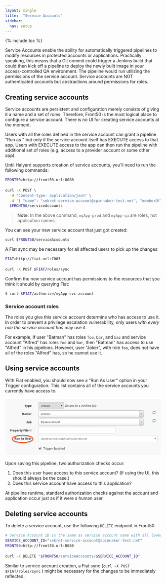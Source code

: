 ```yaml
---
layout: single
title:  "Service Accounts"
sidebar:
  nav: setup
---
```


{% include toc %}

Service Accounts enable the ability for automatically triggered pipelines to modify 
resources in protected accounts or applications. Practically speaking, this means that a Git 
commit could trigger a Jenkins build that could then kick off a pipeline to deploy the newly built 
image in your access-controlled QA environment.  The pipeline would run utilizing the permissions of the service 
account.  Service accounts are NOT authenticated accounts but abstractions around permissions for roles.


## Creating service accounts

Service accounts are persistent and configuration merely consists of giving it a name and a set 
of roles. Therefore, Front50 is the most logical place to configure a service account. There is 
no UI for creating service accounts at the moment. 

Users with all the roles defined in the service account can grant a pipeline "Run as <service account>"
 but only if the service account itself has EXECUTE access to that app. Users with EXECUTE access to 
 the app can then run the pipeline with additional set of roles (e.g. access to a provider account or 
 some other app).

Until Halyard supports creation of service accounts, you'll need to run the following commands:

```bash
FRONT50=http://front50.url:8080

curl -X POST \
  -H "Content-type: application/json" \
  -d '{ "name": "sekret-service-account@spinnaker-test.net", "memberOf": ["myApp-prod","myApp-qa"] }' \
  $FRONT50/serviceAccounts
```

> **Note**: In the above command, `myApp-prod` and `myApp-qa` are roles, not application names.

You can see your new service account that just got created:
```bash
curl $FRONT50/serviceAccounts
```

A Fiat sync may be necessary for all affected users to pick up the changes:

```bash
FIAT=http://fiat.url:7003

curl -X POST $FIAT/roles/sync
```

Confirm the new service account has permissions to the resources that you think it should by querying 
Fiat:

```bash
$ curl $FIAT/authorize/myApp-svc-account
```

### Service account roles
The roles you give this service account determine who has access to use it. In order to prevent a
privilege escalation vulnerability, only users _with every role the service account has_ may use
it.

For example, if user "Batman" has roles `foo`, `bar`, and `baz` and service account "Alfred" has 
roles `foo` and `bar`, then "Batman" has access to use "Alfred" in his pipelines. However, user
"Joker", with role `foo`, does not have all of the roles "Alfred" has, so he cannot use it.

## Using service accounts
With Fiat enabled, you should now see a “Run As User” option in your Trigger configuration. This
list contains all of the service accounts you currently have access to.

![run as user from pipeline config in UI](./run-as-user.png)

Upon saving this pipeline, two authorization checks occur:
1. Does this user have access to this service account? (If using the UI, this should always be 
the case.)
1. Does this service account have access to this application?

At pipeline runtime, standard authorization checks against the account and application occur 
just as if it were a human user.

## Deleting service accounts

To delete a service account, use the following `DELETE` endpoint in Front50:

```bash
# Service Account ID is the same as service account name with all lowercase
SERVICE_ACCOUNT_ID="sekret-service-account@spinnaker-test.net"
FRONT50=http://front50.url:8080

curl -X DELETE "$FRONT50/serviceAccounts/$SERVICE_ACCOUNT_ID"
```

Similar to service account creation, a Fiat sync (`curl -X POST $FIAT/roles/sync` ) might be necessary for the changes to be immediately reflected.
